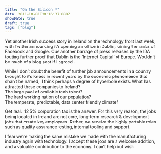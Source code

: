 ```yaml
---
title: "On the Silicon *"
date: 2011-10-01T20:16:37.000Z
showDate: true
draft: true
tags: ["blog"]
---
```



Yet another Irish success story in Ireland on the technology front last week, with Twitter announcing it’s opening an office in Dublin, joining the ranks of Facebook and Google. Cue another barrage of press releases by the IDA touting further proof that Dublin is the ‘Internet Capital’ of Europe. Wouldn’t be much of a blog post if I agreed..

While I don’t doubt the benefit of further job announcements in a country brought to it’s knees in recent years by the economic phenomenon that shan’t be named,  I think perhaps a degree of hyperbole exists. What has attracted these companies to Ireland?  
 The large pool of available tech talent?  
 The hard working nation of our population?  
 The temperate, predictable, data center friendly climate?

Get real.  12.5% corporation tax is the answer. For this very reason, the jobs being located in Ireland are not core, long-term research & development jobs that create key employees. Rather, we receive the highly portable roles such as quality assurance testing, internal tooling and support.

I fear we’re making the same mistake we made with the manufacturing industry again with technology. I accept these jobs are a welcome addition, and a valuable contribution to the economy. I can’t help but wish



